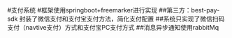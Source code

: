 #支付系统
#框架使用springboot+freemarker进行实现
##第三方：best-pay-sdk 封装了微信支付和支付宝支付方法，简化支付配置
##系统只实现了微信扫码支付（navtive支付）方式和支付宝PC支付方式
##消息异步通知使用rabbitMq

